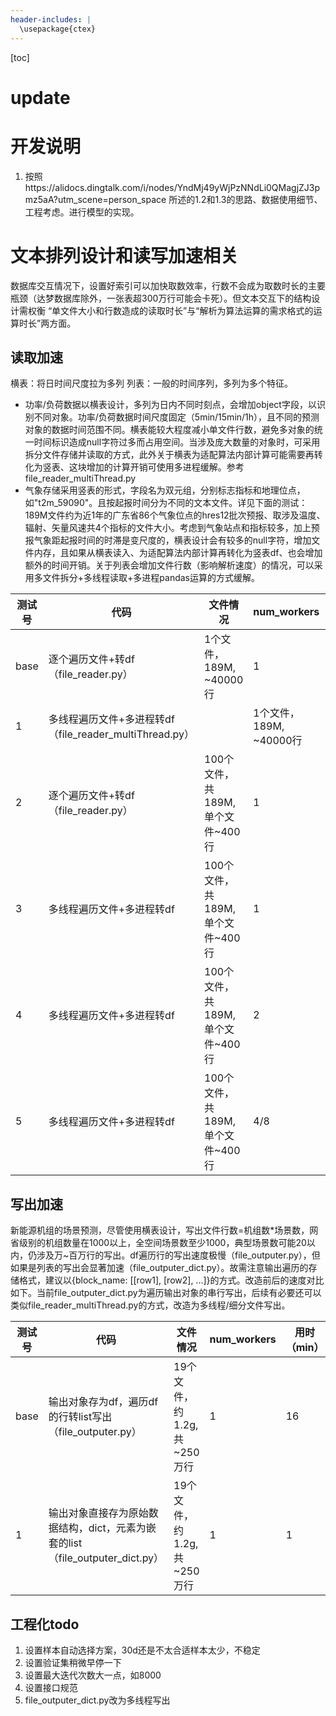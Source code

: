 ```yaml
---
header-includes: |
  \usepackage{ctex}
---
```

[toc]

# update

# 开发说明

1. 按照https://alidocs.dingtalk.com/i/nodes/YndMj49yWjPzNNdLi0QMagjZJ3pmz5aA?utm_scene=person_space 所述的1.2和1.3的思路、数据使用细节、工程考虑。进行模型的实现。

# 文本排列设计和读写加速相关

数据库交互情况下，设置好索引可以加快取数效率，行数不会成为取数时长的主要瓶颈（达梦数据库除外，一张表超300万行可能会卡死）。但文本交互下的结构设计需权衡 “单文件大小和行数造成的读取时长”与“解析为算法运算的需求格式的运算时长”两方面。

## 读取加速

横表：将日时间尺度拉为多列
列表：一般的时间序列，多列为多个特征。

* 功率/负荷数据以横表设计，多列为日内不同时刻点，会增加object字段，以识别不同对象。功率/负荷数据时间尺度固定（5min/15min/1h），且不同的预测对象的数据时间范围不同。横表能较大程度减小单文件行数，避免多对象的统一时间标识造成null字符过多而占用空间。当涉及庞大数量的对象时，可采用拆分文件存储并读取的方式，此外关于横表为适配算法内部计算可能需要再转化为竖表、这块增加的计算开销可使用多进程缓解。参考file_reader_multiThread.py
* 气象存储采用竖表的形式，字段名为双元组，分别标志指标和地理位点，如"t2m_59090"。且按起报时间分为不同的文本文件。详见下面的测试：189M文件约为近1年的广东省86个气象位点的hres12批次预报、取涉及温度、辐射、矢量风速共4个指标的文件大小。考虑到气象站点和指标较多，加上预报气象距起报时间的时滞是变尺度的，横表设计会有较多的null字符，增加文件内存，且如果从横表读入、为适配算法内部计算再转化为竖表df、也会增加额外的时间开销。关于列表会增加文件行数（影响解析速度）的情况，可以采用多文件拆分+多线程读取+多进程pandas运算的方式缓解。

| 测试号 | 代码                                                     | 文件情况                          | num_workers             | 用时（秒） | 备注    |
| ------ | -------------------------------------------------------- | --------------------------------- | ----------------------- | ---------- | ------- |
| base   | 逐个遍历文件+转df （file_reader.py）                     | 1个文件，189M, ~40000行           | 1                       | ~8         | Default |
| 1      | 多线程遍历文件+多进程转df （file_reader_multiThread.py） |                                   | 1个文件，189M, ~40000行 | 1          | ~12     |
| 2      | 逐个遍历文件+转df （file_reader.py）                     | 100个文件，共189M, 单个文件~400行 | 1                       | ~5.5       | Default |
| 3      | 多线程遍历文件+多进程转df                                | 100个文件，共189M, 单个文件~400行 | 1                       | ~2.2       | Default |
| 4      | 多线程遍历文件+多进程转df                                | 100个文件，共189M, 单个文件~400行 | 2                       | ~1.6       | Default |
| 5      | 多线程遍历文件+多进程转df                                | 100个文件，共189M, 单个文件~400行 | 4/8                     | ~1.2       | Default |

## 写出加速

新能源机组的场景预测，尽管使用横表设计，写出文件行数=机组数*场景数，网省级别的机组数量在1000以上，全空间场景数至少1000，典型场景数可能20以内，仍涉及万~百万行的写出。df遍历行的写出速度极慢（file_outputer.py），但如果是列表的写出会显著加速（file_outputer_dict.py）。故需注意输出遍历的存储格式，建议以{block_name: [[row1], [row2], ...]}的方式。改造前后的速度对比如下。当前file_outputer_dict.py为遍历输出对象的串行写出，后续有必要还可以类似file_reader_multiThread.py的方式，改造为多线程/细分文件写出。

| 测试号 | 代码                                                                           | 文件情况                     | num_workers | 用时（min） | 备注 |
| ------ | ------------------------------------------------------------------------------ | ---------------------------- | ----------- | ----------- | ---- |
| base   | 输出对象存为df，遍历df的行转list写出 （file_outputer.py）                      | 19个文件，约1.2g, 共~250万行 | 1           | 16          |      |
| 1      | 输出对象直接存为原始数据结构，dict，元素为嵌套的list （file_outputer_dict.py） | 19个文件，约1.2g, 共~250万行 | 1           | 1           |      |

## 工程化todo

1. 设置样本自动选择方案，30d还是不太合适样本太少，不稳定
2. 设置验证集稍微早停一下
3. 设置最大迭代次数大一点，如8000
4. 设置接口规范
5. file_outputer_dict.py改为多线程写出
